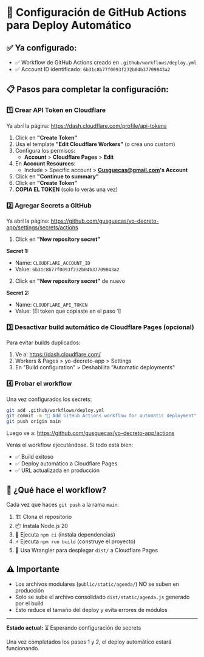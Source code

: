 # 🚀 Configuración de GitHub Actions para Deploy Automático

## ✅ Ya configurado:
- ✅ Workflow de GitHub Actions creado en `.github/workflows/deploy.yml`
- ✅ Account ID identificado: `6b31c8b77f0093f232b04b37709843a2`

## 📋 Pasos para completar la configuración:

### 1️⃣ Crear API Token en Cloudflare

Ya abrí la página: https://dash.cloudflare.com/profile/api-tokens

1. Click en **"Create Token"**
2. Usa el template **"Edit Cloudflare Workers"** (o crea uno custom)
3. Configura los permisos:
   - **Account** > **Cloudflare Pages** > **Edit**
4. En **Account Resources**:
   - Include > Specific account > **Gusguecas@gmail.com's Account**
5. Click en **"Continue to summary"**
6. Click en **"Create Token"**
7. **COPIA EL TOKEN** (solo lo verás una vez)

### 2️⃣ Agregar Secrets a GitHub

Ya abrí la página: https://github.com/gusguecas/yo-decreto-app/settings/secrets/actions

1. Click en **"New repository secret"**

**Secret 1:**
- Name: `CLOUDFLARE_ACCOUNT_ID`
- Value: `6b31c8b77f0093f232b04b37709843a2`

2. Click en **"New repository secret"** de nuevo

**Secret 2:**
- Name: `CLOUDFLARE_API_TOKEN`
- Value: [El token que copiaste en el paso 1]

### 3️⃣ Desactivar build automático de Cloudflare Pages (opcional)

Para evitar builds duplicados:

1. Ve a: https://dash.cloudflare.com/
2. Workers & Pages > yo-decreto-app > Settings
3. En "Build configuration" > Deshabilita "Automatic deployments"

### 4️⃣ Probar el workflow

Una vez configurados los secrets:

```bash
git add .github/workflows/deploy.yml
git commit -m "🚀 Add GitHub Actions workflow for automatic deployment"
git push origin main
```

Luego ve a: https://github.com/gusguecas/yo-decreto-app/actions

Verás el workflow ejecutándose. Si todo está bien:
- ✅ Build exitoso
- ✅ Deploy automático a Cloudflare Pages
- ✅ URL actualizada en producción

## 🎯 ¿Qué hace el workflow?

Cada vez que haces `git push` a la rama `main`:

1. 🏗️ Clona el repositorio
2. 📦 Instala Node.js 20
3. 🔨 Ejecuta `npm ci` (instala dependencias)
4. ⚡ Ejecuta `npm run build` (construye el proyecto)
5. 🚀 Usa Wrangler para desplegar `dist/` a Cloudflare Pages

## ⚠️ Importante

- Los archivos modulares (`public/static/agenda/`) NO se suben en producción
- Solo se sube el archivo consolidado `dist/static/agenda.js` generado por el build
- Esto reduce el tamaño del deploy y evita errores de módulos

---

**Estado actual:** ⏳ Esperando configuración de secrets

Una vez completados los pasos 1 y 2, el deploy automático estará funcionando.
